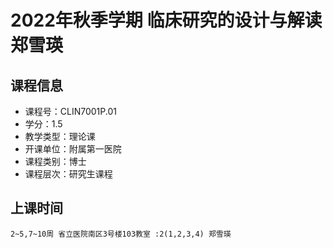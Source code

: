 # 2022年秋季学期 临床研究的设计与解读 郑雪瑛






## 课程信息

- 课程号：CLIN7001P.01
- 学分：1.5
- 教学类型：理论课
- 开课单位：附属第一医院
- 课程类别：博士
- 课程层次：研究生课程

## 上课时间

```
2~5,7~10周 省立医院南区3号楼103教室 :2(1,2,3,4) 郑雪瑛
```

